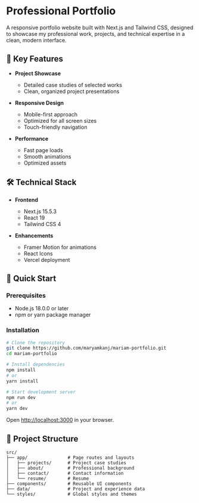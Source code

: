 # Professional Portfolio

A responsive portfolio website built with Next.js and Tailwind CSS, designed to showcase my professional work, projects, and technical expertise in a clean, modern interface.

## 🚀 Key Features

- **Project Showcase**
  - Detailed case studies of selected works
  - Clean, organized project presentations

- **Responsive Design**
  - Mobile-first approach
  - Optimized for all screen sizes
  - Touch-friendly navigation

- **Performance**
  - Fast page loads
  - Smooth animations
  - Optimized assets

## 🛠️ Technical Stack

- **Frontend**
  - Next.js 15.5.3
  - React 19
  - Tailwind CSS 4

- **Enhancements**
  - Framer Motion for animations
  - React Icons
  - Vercel deployment

## 🚀 Quick Start

### Prerequisites
- Node.js 18.0.0 or later
- npm or yarn package manager

### Installation
```bash
# Clone the repository
git clone https://github.com/maryamkanj/mariam-portfolio.git
cd mariam-portfolio

# Install dependencies
npm install
# or
yarn install

# Start development server
npm run dev
# or
yarn dev
```

Open [http://localhost:3000](http://localhost:3000) in your browser.

## 📂 Project Structure

```
src/
├── app/               # Page routes and layouts
│   ├── projects/      # Project case studies
│   ├── about/         # Professional background
│   ├── contact/       # Contact information
│   └── resume/        # Resume
├── components/        # Reusable UI components
├── data/              # Project and experience data
└── styles/            # Global styles and themes
```